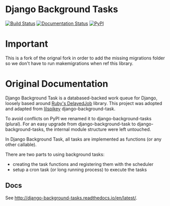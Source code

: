 # Django Background Tasks

[![Build Status](https://travis-ci.org/arteria/django-background-tasks.svg?branch=master)](https://travis-ci.org/arteria/django-background-tasks)
[![Documentation Status](https://readthedocs.org/projects/django-background-tasks/badge/?version=latest)](http://django-background-tasks.readthedocs.io/en/latest/?badge=latest)
[![PyPI](https://img.shields.io/pypi/v/django-background-tasks.svg)](https://pypi.python.org/pypi/django-background-tasks)

# Important
This is a fork of the orignal fork in order to add the missing migrations folder so we don't have to run makemigrations when ref this library. 

# Original Documentation
Django Background Task is a databased-backed work queue for Django, loosely based around [Ruby's DelayedJob](https://github.com/tobi/delayed_job) library. This project was adopted and adapted from [lilspikey](https://github.com/lilspikey/) django-background-task.

To avoid conflicts on PyPI we renamed it to django-background-tasks (plural). For an easy upgrade from django-background-task to django-background-tasks, the internal module structure were left untouched.

In Django Background Task, all tasks are implemented as functions (or any other callable).

There are two parts to using background tasks:

* creating the task functions and registering them with the scheduler
* setup a cron task (or long running process) to execute the tasks


## Docs
See http://django-background-tasks.readthedocs.io/en/latest/.
